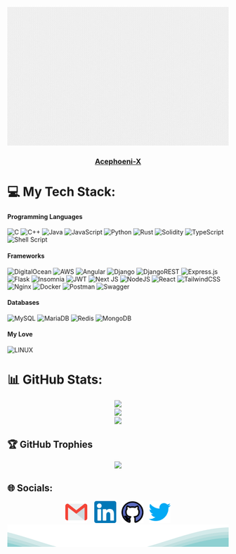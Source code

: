 <div align="center">
	<br>
	<a href="https://raw.githubusercontent.com/Rishi-Sharma2002/tree/main/readme.md">
		<img src="profile.gif" >
	</a>
	<br>
</div>

<div align="center">

<h3>
	<a href="https://acephoenix.me">Acephoeni-X</a>
</h3>

</div>

<!-- # 💫 About Me:

🌱 I’m currently learning everything<br>🎓 B-Tech Graduated in Computer Science -->

# 💻 My Tech Stack:

#### Programming Languages

![C](https://img.shields.io/badge/c-%2300599C.svg?style=for-the-badge&logo=c&logoColor=white) ![C++](https://img.shields.io/badge/c++-%2300599C.svg?style=for-the-badge&logo=c%2B%2B&logoColor=white) ![Java](https://img.shields.io/badge/java-%23ED8B00.svg?style=for-the-badge&logo=java&logoColor=white) ![JavaScript](https://img.shields.io/badge/javascript-%23323330.svg?style=for-the-badge&logo=javascript&logoColor=%23F7DF1E) ![Python](https://img.shields.io/badge/python-3670A0?style=for-the-badge&logo=python&logoColor=ffdd54) ![Rust](https://img.shields.io/badge/rust-%23000000.svg?style=for-the-badge&logo=rust&logoColor=white) ![Solidity](https://img.shields.io/badge/Solidity-%23363636.svg?style=for-the-badge&logo=solidity&logoColor=white) ![TypeScript](https://img.shields.io/badge/typescript-%23007ACC.svg?style=for-the-badge&logo=typescript&logoColor=white) ![Shell Script](https://img.shields.io/badge/shell_script-%23121011.svg?style=for-the-badge&logo=gnu-bash&logoColor=white)

#### Frameworks

![DigitalOcean](https://img.shields.io/badge/DigitalOcean-%230167ff.svg?style=for-the-badge&logo=digitalOcean&logoColor=white) ![AWS](https://img.shields.io/badge/AWS-%23FF9900.svg?style=for-the-badge&logo=amazon-aws&logoColor=white) ![Angular](https://img.shields.io/badge/angular-%23DD0031.svg?style=for-the-badge&logo=angular&logoColor=white) ![Django](https://img.shields.io/badge/django-%23092E20.svg?style=for-the-badge&logo=django&logoColor=white) ![DjangoREST](https://img.shields.io/badge/DJANGO-REST-ff1709?style=for-the-badge&logo=django&logoColor=white&color=ff1709&labelColor=gray) ![Express.js](https://img.shields.io/badge/express.js-%23404d59.svg?style=for-the-badge&logo=express&logoColor=%2361DAFB) ![Flask](https://img.shields.io/badge/flask-%23000.svg?style=for-the-badge&logo=flask&logoColor=white) ![Insomnia](https://img.shields.io/badge/Insomnia-black?style=for-the-badge&logo=insomnia&logoColor=5849BE) ![JWT](https://img.shields.io/badge/JWT-black?style=for-the-badge&logo=JSON%20web%20tokens) ![Next JS](https://img.shields.io/badge/Next-black?style=for-the-badge&logo=next.js&logoColor=white) ![NodeJS](https://img.shields.io/badge/node.js-6DA55F?style=for-the-badge&logo=node.js&logoColor=white) ![React](https://img.shields.io/badge/react-%2320232a.svg?style=for-the-badge&logo=react&logoColor=%2361DAFB) ![TailwindCSS](https://img.shields.io/badge/tailwindcss-%2338B2AC.svg?style=for-the-badge&logo=tailwind-css&logoColor=white) ![Nginx](https://img.shields.io/badge/nginx-%23009639.svg?style=for-the-badge&logo=nginx&logoColor=white) ![Docker](https://img.shields.io/badge/docker-%230db7ed.svg?style=for-the-badge&logo=docker&logoColor=white) ![Postman](https://img.shields.io/badge/Postman-FF6C37?style=for-the-badge&logo=postman&logoColor=white) ![Swagger](https://img.shields.io/badge/-Swagger-%23Clojure?style=for-the-badge&logo=swagger&logoColor=white)

#### Databases

![MySQL](https://img.shields.io/badge/mysql-%2300f.svg?style=for-the-badge&logo=mysql&logoColor=white) ![MariaDB](https://img.shields.io/badge/MariaDB-003545?style=for-the-badge&logo=mariadb&logoColor=white) ![Redis](https://img.shields.io/badge/redis-%23DD0031.svg?style=for-the-badge&logo=redis&logoColor=white) ![MongoDB](https://img.shields.io/badge/MongoDB-%234ea94b.svg?style=for-the-badge&logo=mongodb&logoColor=white)

#### My Love

![LINUX](https://img.shields.io/badge/Linux-FCC624?style=for-the-badge&logo=linux&logoColor=black)

# 📊 GitHub Stats:

<div align="center">

![](https://github-readme-stats.vercel.app/api?username=UnspecifiedOne&theme=tokyonight&hide_border=false&include_all_commits=true&count_private=true)<br/>
![](https://github-readme-streak-stats.herokuapp.com/?user=UnspecifiedOne&theme=tokyonight&hide_border=false)<br/>
![](https://github-readme-stats.vercel.app/api/top-langs/?username=UnspecifiedOne&theme=tokyonight&hide_border=false&include_all_commits=true&count_private=true&layout=compact)

</div>

## 🏆 GitHub Trophies

<div align="center">

![](https://github-profile-trophy.vercel.app/?username=UnspecifiedOne&theme=tokyonight&no-frame=true&no-bg=false&margin-w=4)

</div>

## 🌐 Socials:

<div align="center">
<a href="mailto:sharma.rishix02@gmail.com"><img src="icons/gmail.png" alt="gmail" width="50" height="50"></a>&nbsp;&nbsp;&nbsp;
<a href="https://www.linkedin.com/in/-rishi-sharma/"><img src="icons/linkedin.png" alt="Linkedin" width="50" height="50"></a>&nbsp;&nbsp;
<a href="https://github.com/Rishi-Sharma2002"><img src="icons/github.png" alt="GitHub" width="50" height="50"></a>&nbsp;&nbsp;
<a href="https://twitter.com/RishiSharma2002"><img src="icons/twitter.png" alt="Twitter" width="50" height="50"></a>
</div>

<img src="waves.svg" >
